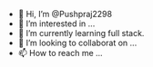 - 👋 Hi, I’m @Pushpraj2298
- 👀 I’m interested in ...
- 🌱 I’m currently learning full stack.
- 💞️ I’m looking to collaborat on ...
- 📫 How to reach me ...

<!---
Pushpraj2298/Pushpraj2298 is a ✨ special ✨ repository because its `README.md` (this file) appears on your GitHub profile.
You can click the Preview link to take a look at your changes.
--->
